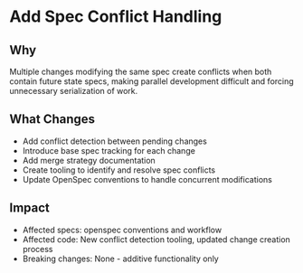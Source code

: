 # Add Spec Conflict Handling

## Why

Multiple changes modifying the same spec create conflicts when both contain future state specs, making parallel development difficult and forcing unnecessary serialization of work.

## What Changes

- Add conflict detection between pending changes
- Introduce base spec tracking for each change
- Add merge strategy documentation
- Create tooling to identify and resolve spec conflicts
- Update OpenSpec conventions to handle concurrent modifications

## Impact

- Affected specs: openspec conventions and workflow
- Affected code: New conflict detection tooling, updated change creation process
- Breaking changes: None - additive functionality only